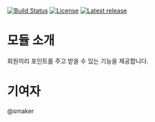 [![Build Status](https://travis-ci.org/smaker/xe-module-pointsend.svg?branch=master)](https://travis-ci.org/smaker/xe-module-pointsend)
[![License](http://img.shields.io/badge/license-GNU%20LGPL-brightgreen.svg)](http://www.gnu.org/licenses/gpl.html)
[![Latest release](http://img.shields.io/github/release/smaker/xe-module-pointsend.svg)](https://github.com/smaker/xe-module-pointsend/releases)

# 모듈 소개
회원끼리 포인트를 주고 받을 수 있는 기능을 제공합니다.

# 기여자
@smaker
